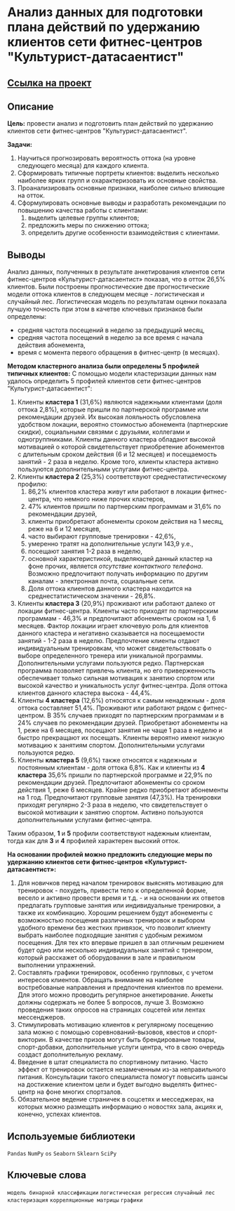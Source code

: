 # Анализ данных для подготовки плана действий по удержанию клиентов сети фитнес-центров "Культурист-датасаентист"

## [Ссылка на проект](https://nbviewer.org/github/KSingular/yp_da_projects/blob/main/set_11_fitness/set_11_fitness.ipynb)

## Описание
**Цель:** провести анализ и подготовить план действий по удержанию клиентов cети фитнес-центров "Культурист-датасаентист".  

**Задачи:**  
1. Научиться прогнозировать вероятность оттока (на уровне следующего месяца) для каждого клиента.
2. Сформировать типичные портреты клиентов: выделить несколько наиболее ярких групп и охарактеризовать их основные свойства.
3. Проанализировать основные признаки, наиболее сильно влияющие на отток.
4. Сформулировать основные выводы и разработать рекомендации по повышению качества работы с клиентами:  
    1) выделить целевые группы клиентов;  
    2) предложить меры по снижению оттока;  
    3) определить другие особенности взаимодействия с клиентами. 

## Выводы
Анализ данных, полученных в результате анкетирования клиентов сети фитнес-центров «Культурист-датасаентист» показал, что в отток 26,5% клиентов. Были построены прогностические две прогностические модели оттока клиентов в следующем месяце - логистическая и случайный лес. Логистическая модель по результатам оценки показала лучшую точность при этом в качетве ключевых признаков были определены:
- средняя частота посещений в неделю за предыдущий месяц,
- средняя частота посещений в неделю за все время с начала действия абонемента,
- время с момента первого обращения в фитнес-центр (в месяцах).  

**Методом кластерного анализа были определены 5 профилей типичных клиентов:**
С помощью модели кластеризации данных нам удалось определить 5 профилей клиентов сети фитнес-центров "Культурист-датасаентист":
1. Клиенты **кластера 1** (31,6%) являются надежными клиентами (доля оттока 2,8%), которые пришли по партнерской программе или рекомендации друзей. Их высокая лояльность обусловлена удобством локации, вероятно стоимостью абонемента (партнерские скидки), социальными связями с  друзьями, коллегами и одногруппниками. Клиенты данного кластера обладают высокой мотивацией о которой свидетельствует приобретение абонементов с длительным сроком действия (6 и 12 месяцев) и посещаемость занятий - 2 раза в неделю. Кроме того, клиенты кластера активно пользуются дополнительными услугами фитнес-центра.
2. Клиенты **кластера 2** (25,3%) соответствуют среднестатистическому профилю:  
    1) 86,2% клиентов кластера живут или работают в локации фитнес-центра, что немного ниже прочих кластеров,  
    2) 47% клиентов пришли по партнерским программам и 31,6% по рекомендации друзей,  
    3) клиенты приобретают абонементы сроком действия на 1 месяц, реже на 6 и 12 месяцев,  
    4) часто выбирают групповые тренировки - 42,6%,  
    5) умеренно тратят на дополнительные услуги 143,9 у.е.,  
    6) посещают занятия 1-2 раза в неделю,  
    7) основной характеристикой, выделяющей данный кластер на фоне прочих, является *отсутствие контактного телефона*. Возможно предпочитают получать информацию по другим каналам - электронная почта, социальные сети.    
    8) Доля оттока клиентов данного кластера находится на среднестатистическом значении - 26,8%.
3. Клиенты **кластера 3** (20,9%) проживают или работают далеко от локации фитнес-центра. Клиенты часто приходят по партнерским  программам - 46,3% и предпочитают абонементы сроком на 1, 6 месяцев. Фактор локации играет ключевую роль для клиентов данного кластера и негативно сказывается на посещаемости занятий - 1-2 раза в неделю. Предпочтение клиенты отдают индивидуальным тренировкам, что может свидетельствовать о выборе определенного тренера или уникальной программы. Дополнительными услугами пользуются редко. Партнерская программа позволяет привлечь клиента, но его приверженность обеспечивает только сильная мотивация к занятию спортом или высокой качество и уникальность услуг фитнес-центра. Доля оттока клиентов данного кластера высока - 44,4%.
4. Клиенты **4 кластера** (12,6%) относятся к самым ненадежным - доля оттока составляет 51,4%. Проживают или работают рядом с фитнес-центром. В 35% случаев приходят по партнерским программам и в 24% случаев по рекомендации друзей. Приобретают абонементы на 1, реже на 6 месяцев, посещают занятия не чаще 1 раза в неделю и быстро прекращают их посещать. Клиенты вероятно имеют низкую мотивацию к занятиям спортом. Дополнительными услугами пользуются редко.
5. Клиенты **кластера 5** (9,6%) также относятся к надежным и постоянным клиентам - доля оттока 6,8%. Как и клиенты из **4 кластера** 35,6% пришли по партнерской программе и 22,9% по рекомендации друзей. Предпочитают абонементы со сроком действия 1, реже 6 месяцев. Крайне редко приобретают абонементы на 1 год. Предпочитают групповые занятия (47,3%). На тренировки приходят регулярно 2-3 раза в неделю, что свидетельствует о высокой мотивации к занятию спортом. Активно пользуются дополнительными услугами фитнес-центра.

Таким образом, **1** и **5** профили соответствуют надежным клиентам, тогда как для **3** и **4** профилей характерен высокий отток.

**На основании профилей можно предложить следующие меры по удержанию клиентов cети фитнес-центров «Культурист-датасаентист»:**
1. Для новичков перед началом тренировок выяснять мотивацию для тренировок - похудеть, привести тело к определенной форме, весело и активно провести время и т.д. - и на основании их ответов предлагать групповые занятия или индивидуальные тренировки, а также их комбинацию. Хорошим решением будут абонементы с возможностью посещения различных тренировок и выбором удобного времени без жестких привязок, что позволит клиенту выбрать наиболее подходящие занятия с удобным режимом посещения. Для тех кто впервые пришел в зал отличным решением будет одно или несколько индивидуальных занятий с тренером, который расскажет об оборудовании в зале и правильном выполнении упражнений. 
2. Составлять графики тренировок, особенно групповых, с учетом интересов клиентов. Обращать внимание на наиболее востребованые направления и предпочтения клиентов по времени. Для этого можно проводить регулярное анкетирование. Анкеты должны содержать не более 5 вопросов, лучше 3. Возможно проведения таких опросов на страницах соцсетей или лентах мессенджеров.
3. Стимулировать мотивацию клиентов к регулярному посещению зала можно с помощью соревнований-вызовов, квестов и спорт-викторин. В качестве призов могут быть брендированые товары, спорт-добавки, дополнительные услуги центра, что в свою очередь создаст дополнительную рекламу.
4. Введение в штат специалиста по спортивному питанию. Часто эффект от тренировок остается незамеченным из-за неправильного питания. Консультации такого специалиста помогут повысить шансы на достижение клиентом цели и будет выгодно выделять фитнес-центр на фоне многих спортзалов.
5. Обязательное ведение страничек в соцсетях и месседжерах, на которых можно размещать информацию о новостях зала, акциях и, конечно, успехах клиентов.
    
## Используемые библиотеки
`Pandas` `NumPy` `os` `Seaborn` `Sklearn` `SciPy`

## Ключевые слова 
`модель бинарной классификации` `логистическая регрессия` `случайный лес` `кластеризация` `корреляционные матрицы` `графики` 